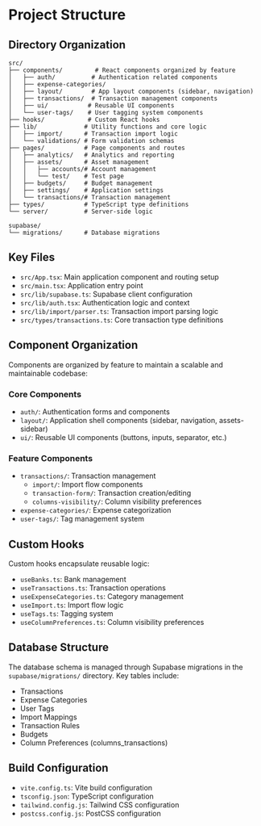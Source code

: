 # Project Structure

## Directory Organization

```
src/
├── components/         # React components organized by feature
│   ├── auth/          # Authentication related components
│   ├── expense-categories/
│   ├── layout/        # App layout components (sidebar, navigation)
│   ├── transactions/  # Transaction management components
│   ├── ui/           # Reusable UI components
│   └── user-tags/    # User tagging system components
├── hooks/            # Custom React hooks
├── lib/             # Utility functions and core logic
│   ├── import/      # Transaction import logic
│   └── validations/ # Form validation schemas
├── pages/           # Page components and routes
│   ├── analytics/   # Analytics and reporting
│   ├── assets/      # Asset management
│   │   ├── accounts/# Account management
│   │   └── test/    # Test page
│   ├── budgets/     # Budget management
│   ├── settings/    # Application settings
│   └── transactions/# Transaction management
├── types/           # TypeScript type definitions
└── server/          # Server-side logic

supabase/
└── migrations/      # Database migrations
```

## Key Files

- `src/App.tsx`: Main application component and routing setup
- `src/main.tsx`: Application entry point
- `src/lib/supabase.ts`: Supabase client configuration
- `src/lib/auth.tsx`: Authentication logic and context
- `src/lib/import/parser.ts`: Transaction import parsing logic
- `src/types/transactions.ts`: Core transaction type definitions

## Component Organization

Components are organized by feature to maintain a scalable and maintainable codebase:

### Core Components
- `auth/`: Authentication forms and components
- `layout/`: Application shell components (sidebar, navigation, assets-sidebar)
- `ui/`: Reusable UI components (buttons, inputs, separator, etc.)

### Feature Components
- `transactions/`: Transaction management
  - `import/`: Import flow components
  - `transaction-form/`: Transaction creation/editing
  - `columns-visibility/`: Column visibility preferences
- `expense-categories/`: Expense categorization
- `user-tags/`: Tag management system

## Custom Hooks

Custom hooks encapsulate reusable logic:
- `useBanks.ts`: Bank management
- `useTransactions.ts`: Transaction operations
- `useExpenseCategories.ts`: Category management
- `useImport.ts`: Import flow logic
- `useTags.ts`: Tagging system
- `useColumnPreferences.ts`: Column visibility preferences

## Database Structure

The database schema is managed through Supabase migrations in the `supabase/migrations/` directory. Key tables include:
- Transactions
- Expense Categories
- User Tags
- Import Mappings
- Transaction Rules
- Budgets
- Column Preferences (columns_transactions)

## Build Configuration

- `vite.config.ts`: Vite build configuration
- `tsconfig.json`: TypeScript configuration
- `tailwind.config.js`: Tailwind CSS configuration
- `postcss.config.js`: PostCSS configuration
